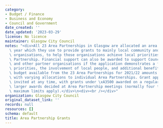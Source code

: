```yaml
---
category:
- Budget / Finance
- Business and Economy
- Council and Government
date_created: ''
date_updated: '2023-03-29'
license: No licence
maintainer: Glasgow City Council
notes: "<div>All 23 Area Partnerships in Glasgow are allocated an area budget each\
  \ year which they use to provide grants to mainly local community and voluntary\
  \ organisations, to help those organisations achieve local priorities set by each\
  \ Partnership. Financial support can also be awarded to support Council Services\
  \ and other partner organisations if the application demonstrates a fit with local\
  \ priorities, the involvement of local people, and additional benefits.The total\
  \ budget available from the 23 Area Partnerships for 2021/22 amounts to \xA31,864,968,\
  \ with varying allocations to individual Area Partnerships. Grant applications are\
  \ invited at any time, with grants under \xA3500 awarded on a regular basis, and\
  \ larger awards decided at Area Partnership meetings (normally four times per year,\
  \ maximum limits apply).</div>\n<div><br /></div>"
organization: Glasgow City Council
original_dataset_link: ''
records: null
resources: []
schema: default
title: Area Partnership Grants
---
```

